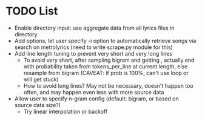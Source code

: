 # TODO List

- Enable directory input: use aggregate data from all lyrics files in directory
- Add options, let user specify -i option to automatically retrieve songs via
  search on metrolyrics (need to write scrape.py module for this)
- Add line length tuning to prevent very short and very long lines
  * To avoid very short, after sampling bigram and getting <END>, actually end
    with probability taken from tokens_per_line at current length, else
    resample from bigram (CAVEAT: if <END> prob is 100%, can't use loop or will
    get stuck)
  * How to avoid long lines? May not be necessary, doesn't happen too often,
    and may happen even less with more source data
- Allow user to specify n-gram config (default: bigram, or based on source data
  size?)
  * Try linear interpolation or backoff
